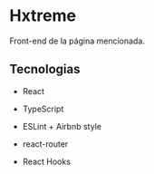 # Hxtreme

Front-end de la página mencionada.

## Tecnologias

- React
- TypeScript
- ESLint + Airbnb style

- react-router
- React Hooks
